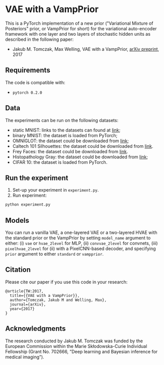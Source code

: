# VAE with a VampPrior
This is a PyTorch implementation of a new prior ("Variational Mixture of Posteriors" prior, or VampPrior for short) for the variational auto-encoder framework with one layer and two layers of stochastic hidden units as described in the following paper:
* Jakub M. Tomczak, Max Welling, VAE with a VampPrior, [arXiv preprint](https://arxiv.org/abs/1705.07120), 2017

## Requirements
The code is compatible with:
* `pytorch 0.2.0`

## Data
The experiments can be run on the following datasets:
* static MNIST: links to the datasets can found at [link](https://github.com/yburda/iwae/tree/master/datasets/BinaryMNIST);
* binary MNIST: the dataset is loaded from PyTorch;
* OMNIGLOT: the dataset could be downloaded from [link](https://github.com/yburda/iwae/blob/master/datasets/OMNIGLOT/chardata.mat);
* Caltech 101 Silhouettes: the dataset could be downloaded from [link](https://people.cs.umass.edu/~marlin/data/caltech101_silhouettes_28_split1.mat).
* Frey Faces: the dataset could be downloaded from [link](https://github.com/y0ast/Variational-Autoencoder/blob/master/freyfaces.pkl).
* Histopathology Gray: the dataset could be downloaded from [link](https://github.com/jmtomczak/vae_householder_flow/tree/master/datasets/histopathologyGray);
* CIFAR 10: the dataset is loaded from PyTorch.

## Run the experiment
1. Set-up your experiment in `experiment.py`.
2. Run experiment:
```bash
python experiment.py
```
## Models
You can run a vanilla VAE, a one-layered VAE or a two-layered HVAE with the standard prior or the VampPrior by setting `model_name` argument to either: (i) `vae` or `hvae_2level` for MLP, (ii) `convvae_2level` for convnets, (iii) `pixelhvae_2level` for (ii) with a PixelCNN-based decoder, and specifying `prior` argument to either `standard` or `vampprior`.

## Citation

Please cite our paper if you use this code in your research:

```
@article{TW:2017,
  title={{VAE with a VampPrior}},
  author={Tomczak, Jakub M and Welling, Max},
  journal={arXiv},
  year={2017}
}
```

## Acknowledgments
The research conducted by Jakub M. Tomczak was funded by the European Commission within the Marie Skłodowska-Curie Individual Fellowship (Grant No. 702666, ”Deep learning and Bayesian inference for medical imaging”).
